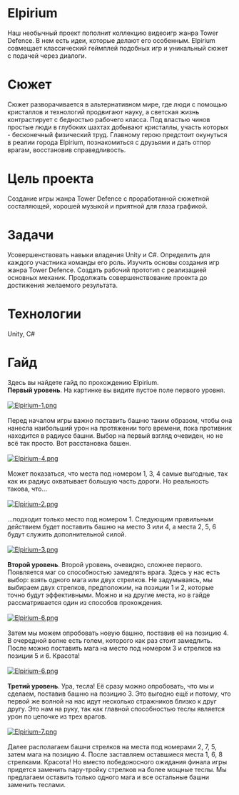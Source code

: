 # Elpirium
Наш необычный проект пополнит коллекцию видеоигр жанра Tower Defence. В нем есть идеи, которые делают его особенным. Еlpirium совмещает классический геймплей подобных игр и уникальный сюжет с подачей через диалоги.
# Сюжет
Сюжет разворачивается в альтернативном мире, где люди с помощью кристаллов и технологий продвигают науку, а светская жизнь контрастирует с бедностью рабочего класса. Под властью чинов простые люди  в глубоких шахтах добывают кристаллы, участь которых - бесконечный физический труд. Главному герою предстоит окунуться в реалии города Elpirium, познакомиться с друзьями и дать отпор врагам, восстановив справедливость.
# Цель проекта
Создание игры жанра Tower Defence с проработанной сюжетной состаляющей, хорошей музыкой и приятной для глаза графикой.
# Задачи
Усовершенствовать навыки владения Unity и C#.
Определить для каждого участника команды его роль.
Изучить основы создания игр жанра Tower Defence.
Создать рабочий прототип с реализацией основных механик.
Продолжать совершенствование проекта до достижения желаемого результата.
# Технологии
Unity, C#
# Гайд
Здесь вы найдете гайд по прохождению Elpirium.\
**Первый уровень**. На картинке вы видите пустое поле первого уровня.\
\
[![Elpirium-1.png](https://i.postimg.cc/TYQZ2xMs/Elpirium-1.png)](https://postimg.cc/RN6PGj01)\
\
Перед началом игры важно поставить башню таким образом, чтобы она нанесла наибольший урон
на протяжении того времени, пока противник находится в радиусе башни. Выбор на первый взгляд очевиден, но не всё так просто. Вот расстановка башен.\
\
[![Elpirium-4.png](https://i.postimg.cc/mk4C5Km3/Elpirium-4.png)](https://postimg.cc/62H87bJT)\
\
Может показаться, что места под номером 1, 3, 4 самые выгодные, так как их радиус охватывает большую часть дороги. Но реальность такова, что...\
\
[![Elpirium-2.png](https://i.postimg.cc/bNBfHPCt/Elpirium-2.png)](https://postimg.cc/YhYPM5wr)\
\
...подходит только место под номером 1. Следующим правильным действием будет поставить башню на место 3 или 4, а места 2, 5, 6 будут служить дополнительной силой.\
\
[![Elpirium-3.png](https://i.postimg.cc/Dwzvc5PS/Elpirium-3.png)](https://postimg.cc/PPBnXWcH)\
\
**Второй уровень**. Второй уровень, очевидно, сложнее первого. Появляется маг со способностью замедлять врага. Здесь у нас есть выбор: взять одного мага или двух стрелков. Не задумываясь, мы выбираем двух стрелков, предположим, на позиции 1 и 2, которые точно будут эффективными. Можно и на другие места, но в гайде рассматривается один из способов прохождения.\
\
[![Elpirium-6.png](https://i.postimg.cc/J7DHmrfT/Elpirium-6.png)](https://postimg.cc/3WhxFTJp)\
\
Затем мы можем опробовать новую башню, поставив её на позицию 4. В очередной волне есть голем, которого как раз стоит замедлить. После можно поставить мага на место под номером 3 и стрелков на позиции 5 и 6. Красота!\
\
[![Elpirium-6.png](https://i.postimg.cc/0N4X4GK5/Elpirium-6.png)](https://postimg.cc/GBkj8yj6)\
\
**Третий уровень**. Ура, тесла! Её сразу можно опробовать, что мы и сделаем, поставив башню на позицию 3. Это выгодно ещё и потому, что первой же волной на нас идут несколько стражников близко к друг другу. Это нам на руку, так как главной способностью теслы является урон по цепочке из трех врагов.\
\
[![Elpirium-7.png](https://i.postimg.cc/4NKyks0J/Elpirium-7.png)](https://postimg.cc/tYjpFQyf)\
\
Далее располагаем башни стрелков на места под номерами 2, 7, 5, затем мага на позицию 4. После заставляем оставшиеся места 1, 6, 8 стрелками. Красота! Но вместо победоносного ожидания финала игры придется заменить пару-тройку стрелков на более мощные теслы. Мы предлагаем оставить только одного мага и все остальные башни заменить теслами.




